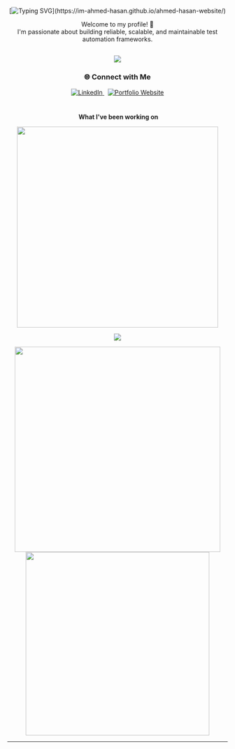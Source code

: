 <!-- My Profile README -->
<div align="center">
 
[![Typing SVG](https://readme-typing-svg.herokuapp.com?size=32&duration=4000&color=34385e&center=true&width=1000&lines=Hi+there,+I'm+Ahmed+Hasan...;I'm+an+SDET+at+Kroger...;Thank+you+so+much+for+visiting+My+Profile...)](https://im-ahmed-hasan.github.io/ahmed-hasan-website/)
<p align="center">
  Welcome to my profile! 🚀<br>
  I'm passionate about building reliable, scalable, and maintainable test automation frameworks.
</p>

<h2 align="center">
  <a href="https://im-ahmed-hasan.github.io/ahmed-hasan-website/"><img src="https://readme-typing-svg.herokuapp.com?lines=SDET%20(SOFTWARE%20DEVELOPMENT%20ENGINEER%20IN%20TEST);QA%20Automation%20Engineer;Test%20Automation%20Expert;&center=true&color=98acf2&width=600&height=50"></a>
</h2>
</div>

<h3 align="center">🌐 Connect with Me</h3> <p align="center"> <a href="https://www.linkedin.com/in/-ahmed-hasan" target="_blank" title="LinkedIn"> <img src="https://img.shields.io/badge/LinkedIn-blue?style=for-the-badge&logo=linkedin" alt="LinkedIn"> </a> &nbsp; <a href="https://im-ahmed-hasan.github.io/ahmed-hasan-website/" target="_blank" title="Portfolio Website"> <img src="https://img.shields.io/badge/Portfolio-Website-informational?style=for-the-badge&logo=google-chrome" alt="Portfolio Website"> </a> </p>

<div align="center">
 <h1 align="center"></h1>  

 &nbsp;**What I've been working on**

</p>
 <p align="center">
  <img width="460px" src="https://github-readme-stats.vercel.app/api/top-langs/?username=naveenanimation20&hide=TeX&layout=compact&theme=radical&hide_border=true&bg_color=1F222E" />
<p align="center">

 <p align="center">
  <img src="https://img.shields.io/badge/My%20GitHub%20Stats-1F222E?style=for-the-badge&logo=github&logoColor=white&labelColor=1F222E&color=1F222E" />
</p>

<p align="center">
  <img width="470px" src="https://github-readme-stats.vercel.app/api?username=naveenanimation20&count_private=true&show_icons=true&&hide_title=true&theme=material-palenight&hide_border=true&bg_color=1F222E" />
  <img width="420px" src="https://github-readme-streak-stats.herokuapp.com?user=ahmed-hasan-kr&theme=material-palenight&hide_border=true&fire=C77800&ring=7C2AE8&background=1F222E" />
</p>

---
